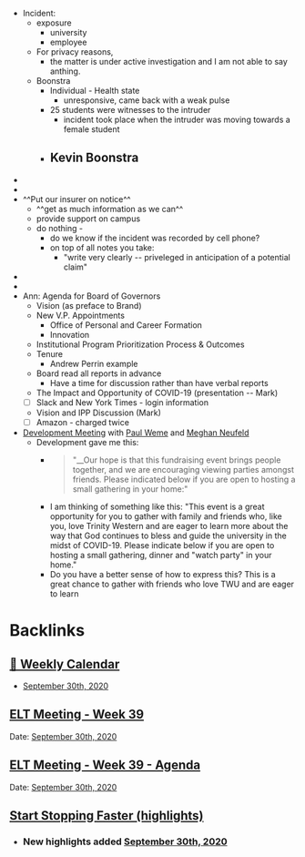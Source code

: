 - Incident:
    - exposure
        - university
        - employee
    - For privacy reasons, 
        - the matter is under active investigation and I am not able to say anthing. 
    - Boonstra
        - Individual - Health state
            - unresponsive, came back with a weak pulse
        - 25 students were witnesses to the intruder
            - incident took place when the intruder was moving towards a female student
        - Kevin Boonstra
            - 
- 
- 
- ^^Put our insurer on notice^^
    - ^^get as much information as we can^^
    - provide support on campus
    - do nothing - 
        - do we know if the incident was recorded by cell phone?
        - on top of all notes you take:
            - "write very clearly -- priveleged in anticipation of a potential claim"
- 
- 
- Ann: Agenda for Board of Governors
    - Vision (as preface to Brand)
    - New V.P. Appointments
        - Office of Personal and Career Formation
        - Innovation
    - Institutional Program Prioritization Process & Outcomes
    - Tenure
        - Andrew Perrin example
    - Board read all reports in advance
        - Have a time for discussion rather than have verbal reports
    - The Impact and Opportunity of COVID-19 (presentation -- Mark)
    - [ ] Slack and New York Times - login information 
    - Vision and IPP Discussion (Mark)
    - [ ] Amazon - charged twice
- [Development Meeting](<Development Meeting.md>) with [Paul Weme](<Paul Weme.md>) and [Meghan Neufeld](<Meghan Neufeld.md>)
    - Development gave me this: 
        - >"__Our hope is that this fundraising event brings people together, and we are encouraging viewing parties amongst friends. Please indicated below if you are open to hosting a small gathering in your home:"
        - I am thinking of something like this: 
"This event is a great opportunity for you to gather with family and friends who, like you, love Trinity Western and are eager to learn more about the way that God continues to bless and guide the university in the midst of COVID-19. 
Please indicate below if you are open to hosting a small gathering, dinner and "watch party" in your home."
        - Do you have a better sense of how to express this?
This is a great chance to gather with friends who love TWU and are eager to learn 

# Backlinks
## [  📅  Weekly Calendar](<  📅  Weekly Calendar.md>)
- [September 30th, 2020](<September 30th, 2020.md>)

## [ELT Meeting - Week 39](<ELT Meeting - Week 39.md>)
Date: [September 30th, 2020](<September 30th, 2020.md>)

## [ELT Meeting - Week 39 - Agenda](<ELT Meeting - Week 39 - Agenda.md>)
Date: [September 30th, 2020](<September 30th, 2020.md>)

## [Start Stopping Faster (highlights)](<Start Stopping Faster (highlights).md>)
- ### New highlights added [September 30th, 2020](<September 30th, 2020.md>)

